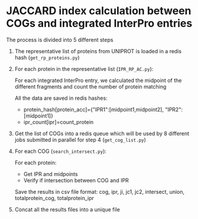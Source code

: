 # JACCARD index calculation between COGs and integrated InterPro entries

The process is divided into 5 different steps

1) The representative list of proteins from UNIPROT is loaded in a redis hash (`get_rp_proteins.py`)

2) For each protein in the representative list (`IPR_RP_AC.py`):
	
	For each integrated InterPro entry, we calculated the midpoint of the different fragments and count the number of protein matching
    
	All the data are saved in redis hashes:
	- protein_hash[protein_acc]={"IPR1":[midpoint1,midpoint2], "IPR2":[midpoint1]}
	- ipr_count[ipr]=count_protein

3) Get the list of COGs into a redis queue which will be used by 8 different jobs submitted in parallel for step 4 (`get_cog_list.py`)

4) For each COG (`search_intersect.py`): 
	
	For each protein:
	- Get IPR and midpoints
	- Verify if intersection between COG and IPR

	Save the results in csv file format:
	cog, ipr, ji, jc1, jc2, intersect, union, totalprotein_cog, totalprotein_ipr

5) Concat all the results files into a unique file




